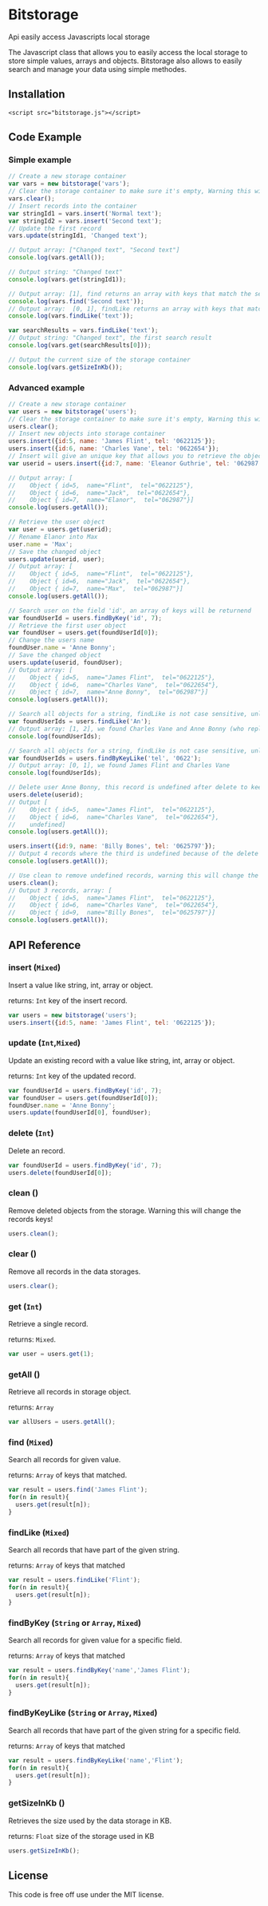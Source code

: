 # Bitstorage
Api easily access Javascripts local storage

The Javascript class that allows you to easily access the local storage to store simple values, arrays and objects.
Bitstorage also allows to easily search and manage your data using simple methodes.

## Installation
```
<script src="bitstorage.js"></script>
```

## Code Example
### Simple example
```js
// Create a new storage container
var vars = new bitstorage('vars');
// Clear the storage container to make sure it's empty, Warning this will Delete all previous entries!
vars.clear();
// Insert records into the container
var stringId1 = vars.insert('Normal text');
var stringId2 = vars.insert('Second text');
// Update the first record
vars.update(stringId1, 'Changed text');

// Output array: ["Changed text", "Second text"]
console.log(vars.getAll());

// Output string: "Changed text"
console.log(vars.get(stringId1));

// Output array: [1], find returns an array with keys that match the search query, use get() to retrieve the contents
console.log(vars.find('Second text'));
// Output array:  [0, 1], findLike returns an array with keys that match the search query, use get() to retrieve the contents
console.log(vars.findLike('text'));

var searchResults = vars.findLike('text');
// Output string: "Changed text", the first search result
console.log(vars.get(searchResults[0]));

// Output the current size of the storage container
console.log(vars.getSizeInKb());
```

### Advanced example

```js
// Create a new storage container
var users = new bitstorage('users');
// Clear the storage container to make sure it's empty, Warning this will Delete all previous entries!
users.clear();
// Insert new objects into storage container
users.insert({id:5, name: 'James Flint', tel: '0622125'});
users.insert({id:6, name: 'Charles Vane', tel: '0622654'});
// Insert will give an unique key that allows you to retrieve the object
var userid = users.insert({id:7, name: 'Eleanor Guthrie', tel: '062987'});

// Output array: [
//    Object { id=5,  name="Flint",  tel="0622125"}, 
//    Object { id=6,  name="Jack",  tel="0622654"}, 
//    Object { id=7,  name="Elanor",  tel="062987"}]
console.log(users.getAll());

// Retrieve the user object
var user = users.get(userid);
// Rename Elanor into Max
user.name = 'Max';
// Save the changed object
users.update(userid, user);
// Output array: [
//    Object { id=5,  name="Flint",  tel="0622125"}, 
//    Object { id=6,  name="Jack",  tel="0622654"},
//    Object { id=7,  name="Max",  tel="062987"}]
console.log(users.getAll());

// Search user on the field 'id', an array of keys will be returnend
var foundUserId = users.findByKey('id', 7);
// Retrieve the first user object
var foundUser = users.get(foundUserId[0]);
// Change the users name
foundUser.name = 'Anne Bonny';
// Save the changed object
users.update(userid, foundUser);
// Output array: [
//    Object { id=5,  name="James Flint",  tel="0622125"}, 
//    Object { id=6,  name="Charles Vane",  tel="0622654"}, 
//    Object { id=7,  name="Anne Bonny",  tel="062987"}]
console.log(users.getAll());

// Search all objects for a string, findLike is not case sensitive, unlike find that is case sensitive
var foundUserIds = users.findLike('An');
// Output array: [1, 2], we found Charles Vane and Anne Bonny (who replaced Eleanor Guthrie)
console.log(foundUserIds);

// Search all objects for a string, findLike is not case sensitive, unlike find that is case sensitive
var foundUserIds = users.findByKeyLike('tel', '0622');
// Output array: [0, 1], we found James Flint and Charles Vane
console.log(foundUserIds);

// Delete user Anne Bonny, this record is undefined after delete to keep the key structure intact.
users.delete(userid);
// Output [
//    Object { id=5,  name="James Flint",  tel="0622125"}, 
//    Object { id=6,  name="Charles Vane",  tel="0622654"}, 
//    undefined]
console.log(users.getAll());

users.insert({id:9, name: 'Billy Bones', tel: '0625797'});
// Output 4 records where the third is undefined because of the delete
console.log(users.getAll());

// Use clean to remove undefined records, warning this will change the existing keys!
users.clean();
// Output 3 records, array: [
//    Object { id=5,  name="James Flint",  tel="0622125"}, 
//    Object { id=6,  name="Charles Vane",  tel="0622654"}, 
//    Object { id=9,  name="Billy Bones",  tel="0625797"}]
console.log(users.getAll());
```

## API Reference

### insert (`Mixed`)
Insert a value like string, int, array or object.

returns: `Int` key of the insert record.
```js
var users = new bitstorage('users');
users.insert({id:5, name: 'James Flint', tel: '0622125'});
```

### update (`Int`,`Mixed`)
Update an existing record with a value like string, int, array or object.

returns: `Int` key of the updated record.
```js
var foundUserId = users.findByKey('id', 7);
var foundUser = users.get(foundUserId[0]);
foundUser.name = 'Anne Bonny';
users.update(foundUserId[0], foundUser);
```

### delete (`Int`)
Delete an record.
```js
var foundUserId = users.findByKey('id', 7);
users.delete(foundUserId[0]);
```

### clean ()
Remove deleted objects from the storage.
Warning this will change the records keys!
```js
users.clean();
```

### clear ()
Remove all records in the data storages.
```js
users.clear();
```

### get (`Int`)
Retrieve a single record.

returns: `Mixed`.
```js
var user = users.get(1);
```

### getAll ()
Retrieve all records in storage object.

returns: `Array`
```js
var allUsers = users.getAll();
```

### find (`Mixed`)
Search all records for given value.

returns: `Array` of keys that matched.
```js
var result = users.find('James Flint');
for(n in result){
  users.get(result[n]);
}
```

### findLike (`Mixed`)
Search all records that have part of the given string.

returns: `Array` of keys that matched
```js
var result = users.findLike('Flint');
for(n in result){
  users.get(result[n]);
}
```

### findByKey (`String` or `Array`, `Mixed`)
Search all records for given value for a specific field.

returns: `Array` of keys that matched
```js
var result = users.findByKey('name','James Flint');
for(n in result){
  users.get(result[n]);
}
```

### findByKeyLike (`String` or `Array`, `Mixed`)
Search all records that have part of the given string for a specific field.

returns: `Array` of keys that matched
```js
var result = users.findByKeyLike('name','Flint');
for(n in result){
  users.get(result[n]);
}
```

### getSizeInKb ()
Retrieves the size used by the data storage in KB.

returns: `Float` size of the storage used in KB
```js
users.getSizeInKb();
```


## License

This code is free off use under the MIT license.
